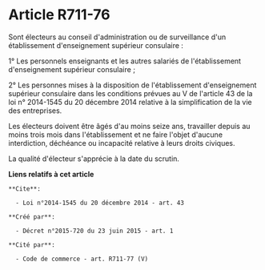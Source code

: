# Article R711-76

Sont électeurs au conseil d'administration ou de surveillance d'un établissement d'enseignement supérieur consulaire :

1° Les personnels enseignants et les autres salariés de l'établissement d'enseignement supérieur consulaire ;

2° Les personnes mises à la disposition de l'établissement d'enseignement supérieur consulaire dans les conditions prévues au
V de l'article 43 de la loi n° 2014-1545 du 20 décembre 2014 relative à la simplification de la vie des entreprises.

Les électeurs doivent être âgés d'au moins seize ans, travailler depuis au moins trois mois dans l'établissement et ne faire
l'objet d'aucune interdiction, déchéance ou incapacité relative à leurs droits civiques.

La qualité d'électeur s'apprécie à la date du scrutin.

**Liens relatifs à cet article**

	**Cite**:

	  - Loi n°2014-1545 du 20 décembre 2014 - art. 43

	**Créé par**:

	  - Décret n°2015-720 du 23 juin 2015 - art. 1

	**Cité par**:

	  - Code de commerce - art. R711-77 (V)
